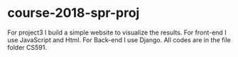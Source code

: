 # course-2018-spr-proj

For project3 I build a simple website to visualize the results. 
For front-end I use JavaScript and Html.
For Back-end I use Django.
All codes are in the file folder CS591.
